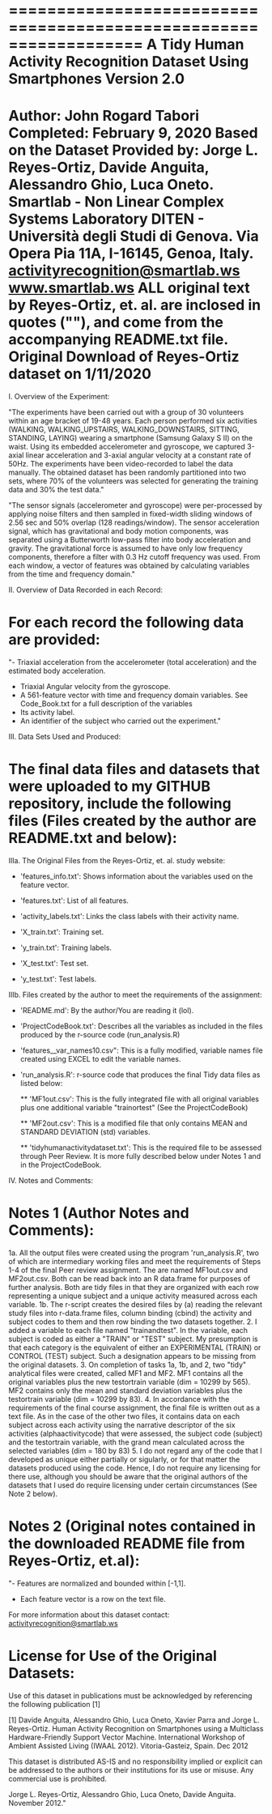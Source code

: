 ==================================================================
A Tidy Human Activity Recognition Dataset Using Smartphones
Version 2.0
==================================================================
Author:  John Rogard Tabori
Completed:  February 9, 2020
Based on the Dataset Provided by:
	Jorge L. Reyes-Ortiz, Davide Anguita, Alessandro Ghio, Luca Oneto.
	Smartlab - Non Linear Complex Systems Laboratory
	DITEN - Università degli Studi di Genova.
	Via Opera Pia 11A, I-16145, Genoa, Italy.
	activityrecognition@smartlab.ws
	www.smartlab.ws
	ALL original text by Reyes-Ortiz, et. al. are inclosed in quotes ("<text>"),
	and come from the accompanying README.txt file.
Original Download of Reyes-Ortiz dataset on 1/11/2020
==================================================================
I.  Overview of the Experiment:

"The experiments have been carried out with a group of 30 volunteers within an age bracket of 19-48 years. Each person performed six activities (WALKING, WALKING_UPSTAIRS, WALKING_DOWNSTAIRS, SITTING, STANDING, LAYING) wearing a smartphone (Samsung Galaxy S II) on the waist. Using its embedded accelerometer and gyroscope, we captured 3-axial linear acceleration and 3-axial angular velocity at a constant rate of 50Hz. The experiments have been video-recorded to label the data manually. The obtained dataset has been randomly partitioned into two sets, where 70% of the volunteers was selected for generating the training data and 30% the test data." 

"The sensor signals (accelerometer and gyroscope) were per-processed by applying noise filters and then sampled in fixed-width sliding windows of 2.56 sec and 50% overlap (128 readings/window). The sensor acceleration signal, which has gravitational and body motion components, was separated using a Butterworth low-pass filter into body acceleration and gravity. The gravitational force is assumed to have only low frequency components, therefore a filter with 0.3 Hz cutoff frequency was used. From each window, a vector of features was obtained by calculating variables from the time and frequency domain."

II. Overview of Data Recorded in each Record:

For each record the following data are provided:
======================================

"- Triaxial acceleration from the accelerometer (total acceleration) and the estimated body acceleration.
- Triaxial Angular velocity from the gyroscope. 
- A 561-feature vector with time and frequency domain variables.  See Code_Book.txt for a full description of the variables
- Its activity label. 
- An identifier of the subject who carried out the experiment."

III.  Data Sets Used and Produced:

The final data files and datasets that were uploaded to my GITHUB repository, include the following files (Files created by the author are README.txt and below):
=========================================
IIIa. The Original Files from the Reyes-Ortiz, et. al. study website:

- 'features_info.txt': Shows information about the variables used on the feature vector.

- 'features.txt': List of all features.

- 'activity_labels.txt': Links the class labels with their activity name.

- 'X_train.txt': Training set.

- 'y_train.txt': Training labels.

- 'X_test.txt': Test set.

- 'y_test.txt': Test labels.

IIIb. Files created by the author to meet the requirements of the assignment:

- 'README.md':  By the author/You are reading it (lol).

- 'ProjectCodeBook.txt':  Describes all the variables as included in the files produced by the r-source code (run_analysis.R)

- 'features__var_names10.csv": This is a fully modified, variable names file created using    EXCEL to edit the variable names.

- 'run_analysis.R':  r-source code that produces the final Tidy data files as listed below:

	** 'MF1out.csv':  This is the fully integrated file with all original variables plus one additional variable "trainortest" 			     (See the ProjectCodeBook)

	** 'MF2out.csv':  This is a modified file that only contains MEAN and STANDARD DEVIATION (std) variables.

	** 'tidyhumanactivitydataset.txt':  This is the required file to be assessed through Peer Review.  It is more fully described 						  below under Notes  1 and in the ProjectCodeBook.

IV. Notes and Comments:

Notes 1 (Author Notes and Comments):
======
1a.  All the output files were created using the program 'run_analysis.R', two of which
    are intermediary working files and meet the requirements of Steps 1-4 of the final
    Peer review assignment.  The are named MF1out.csv and MF2out.csv.  Both can be read
    back into an R data.frame for purposes of further analysis.  Both are tidy files in
    that they are organized with each row representing a unique subject and a unique
    activity measured across each variable.
1b. The r-script creates the desired files by (a) reading the relevant study files into r-data.frame files, 
    column binding (cbind) the activity and subject codes to them and then row binding the two datasets together.
2.  I added a variable to each file named "trainandtest".  In the variable, each subject
    is coded as either a "TRAIN" or "TEST" subject.  My presumption is that each category
    is the equivalent of either an EXPERIMENTAL (TRAIN) or CONTROL (TEST) subject. Such
    a designation appears to be missing from the original datasets.
3.  On completion of tasks 1a, 1b, and 2, two "tidy" analytical files were created, called
    MF1 and MF2.  MF1 contains all the original variables plus the new testortrain
    variable (dim = 10299 by 565).  MF2 contains only the mean and standard deviation
    variables plus the testortrain variable (dim = 10299 by 83).
4.  In accordance with the requirements of the final course assignment, the final file
    is written out as a text file.  As in the case of the other two files, it contains
    data on each subject across each activity using the narrative descriptor of the 
    six activities (alphaactivitycode) that were assessed, the subject code (subject) and the testortrain
    variable, with the grand mean calculated across the selected variables
    (dim = 180 by 83) 
5.  I do not regard any of the code that I developed as unique either partially or 
    sigularly, or for that matter the datasets produced using the code.  Hence, I do not
    require any licensing for there use, although you should be aware that the original
    authors of the datasets that I used do require licensing under certain circumstances (See Note 2 below). 
    
Notes 2 (Original notes contained in the downloaded README file from Reyes-Ortiz, et.al): 
======
"- Features are normalized and bounded within [-1,1].
- Each feature vector is a row on the text file.

For more information about this dataset contact: activityrecognition@smartlab.ws

License for Use of the Original Datasets:
========
Use of this dataset in publications must be acknowledged by referencing the following publication [1] 

[1] Davide Anguita, Alessandro Ghio, Luca Oneto, Xavier Parra and Jorge L. Reyes-Ortiz. Human Activity Recognition on Smartphones using a Multiclass Hardware-Friendly Support Vector Machine. International Workshop of Ambient Assisted Living (IWAAL 2012). Vitoria-Gasteiz, Spain. Dec 2012

This dataset is distributed AS-IS and no responsibility implied or explicit can be addressed to the authors or their institutions for its use or misuse. Any commercial use is prohibited.

Jorge L. Reyes-Ortiz, Alessandro Ghio, Luca Oneto, Davide Anguita. November 2012."
